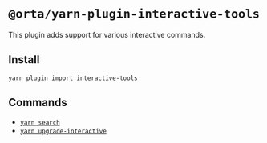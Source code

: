# `@orta/yarn-plugin-interactive-tools`

This plugin adds support for various interactive commands.

## Install

```
yarn plugin import interactive-tools
```

## Commands

- [`yarn search`](https://yarnpkg.com/cli/search)
- [`yarn upgrade-interactive`](https://yarnpkg.com/cli/upgrade-interactive)
